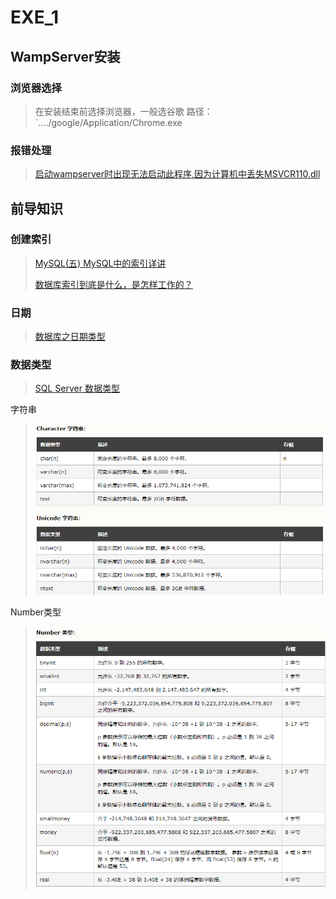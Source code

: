 # EXE_1

## WampServer安装
### 浏览器选择
> 在安装结束前选择浏览器，一般选谷歌 路径：`..../google/Application/Chrome.exe

### 报错处理
> [启动wampserver时出现无法启动此程序,因为计算机中丢失MSVCR110.dll](https://blog.csdn.net/m0_37798046/article/details/79205415)

## 前导知识

### 创建索引

> [MySQL(五) MySQL中的索引详讲](https://www.cnblogs.com/whgk/p/6179612.html)
>
> [数据库索引到底是什么，是怎样工作的？](https://blog.csdn.net/weiliangliang111/article/details/51333169)

### 日期
> [数据库之日期类型](https://www.cnblogs.com/cjaaron/p/9215146.html)

### 数据类型
> [SQL Server 数据类型](https://www.w3school.com.cn/sql/sql_datatypes.asp)

字符串
> ![alt](img/str.png)

Number类型
> ![alt](img/number.png)

